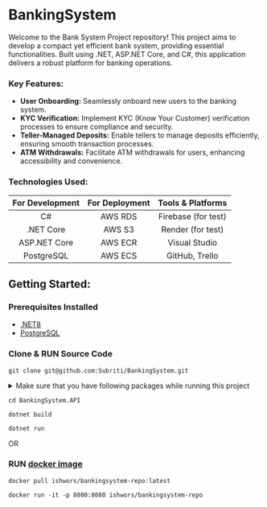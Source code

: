 # BankingSystem

Welcome to the Bank System Project repository! This project aims to develop a compact yet efficient bank system, providing essential functionalities. Built using .NET, ASP.NET Core, and C#, this application delivers a robust platform for banking operations.

### Key Features:

- **User Onboarding:** Seamlessly onboard new users to the banking system.
- **KYC Verification:** Implement KYC (Know Your Customer) verification processes to ensure compliance and security.
- **Teller-Managed Deposits:** Enable tellers to manage deposits efficiently, ensuring smooth transaction processes.
- **ATM Withdrawals:** Facilitate ATM withdrawals for users, enhancing accessibility and convenience.

### Technologies Used:

| For Development | For Deployment  | Tools & Platforms  |
| :--------------:|:---------------:|:------------------:|
| C#              | AWS RDS 			  | Firebase (for test)  |
| .NET Core       | AWS S3 	        | Render (for test)    |
| ASP.NET Core    | AWS ECR   	    | Visual Studio      |
| PostgreSQL      | AWS ECS       	| GitHub, Trello     |             





## Getting Started:

### Prerequisites Installed
- [.NET8](https://dotnet.microsoft.com/en-us/download/dotnet/8.0)
- [PostgreSQL](https://www.postgresql.org/download/)

### Clone & RUN Source Code
```
git clone git@github.com:Subriti/BankingSystem.git
```

<details>
<summary>
Make sure that you have following packages while running this project
</summary>
  
> AutoMapper" Version="13.0.1"  
> AWSSDK.S3" Version="3.7.307.1"  
> BCrypt.Net-Core" Version="1.6.0"  
> FirebaseStorage.net" Version="1.0.3"  
> Microsoft.AspNetCore.Authentication.JwtBearer" Version="8.0.3"  
> Microsoft.AspNetCore.Authorization" Version="8.0.3"  
> Microsoft.AspNetCore.Identity.EntityFrameworkCore" Version="8.0.3"  
> Microsoft.AspNetCore.JsonPatch" Version="8.0.3"  
> Microsoft.AspNetCore.Mvc.NewtonsoftJson" Version="8.0.3"  
> Microsoft.EntityFrameworkCore" Version="8.0.3"  
> Microsoft.EntityFrameworkCore.Design" Version="8.0.3"
> Microsoft.EntityFrameworkCore.Tools" Version="8.0.3"
> Microsoft.IdentityModel.Tokens" Version="7.4.1"  
> Npgsql.EntityFrameworkCore.PostgreSQL" Version="8.0.2"  
> Swashbuckle.AspNetCore" Version="6.4.0"
</details>

```
cd BankingSystem.API
```
```
dotnet build
```
```
dotnet run
```


OR
### RUN [**docker image**](https://hub.docker.com/repository/docker/ishwors/bankingsystem-repo/)

```
docker pull ishwors/bankingsystem-repo:latest
```
```
docker run -it -p 8080:8080 ishwors/bankingsystem-repo
```



